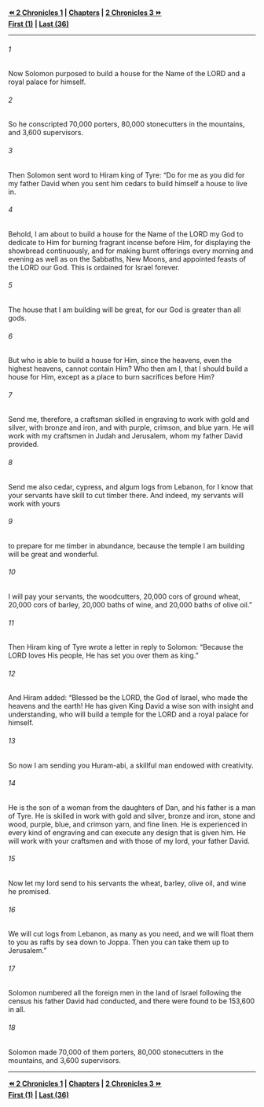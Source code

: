   
**[⏪ 2 Chronicles 1](./2%20Chronicles%201.md) | [Chapters](./_index.md) | [2 Chronicles 3 ⏩](./2%20Chronicles%203.md)**  
**[First (1)](./2%20Chronicles%201.md) | [Last (36)](./2%20Chronicles%2036.md)**  
  
---  
  
###### 1  
Now Solomon purposed to build a house for the Name of the LORD and a royal palace for himself.  
  
###### 2  
So he conscripted 70,000 porters, 80,000 stonecutters in the mountains, and 3,600 supervisors.  
  
###### 3  
Then Solomon sent word to Hiram king of Tyre: “Do for me as you did for my father David when you sent him cedars to build himself a house to live in.  
  
###### 4  
Behold, I am about to build a house for the Name of the LORD my God to dedicate to Him for burning fragrant incense before Him, for displaying the showbread continuously, and for making burnt offerings every morning and evening as well as on the Sabbaths, New Moons, and appointed feasts of the LORD our God. This is ordained for Israel forever.  
  
###### 5  
The house that I am building will be great, for our God is greater than all gods.  
  
###### 6  
But who is able to build a house for Him, since the heavens, even the highest heavens, cannot contain Him? Who then am I, that I should build a house for Him, except as a place to burn sacrifices before Him?  
  
###### 7  
Send me, therefore, a craftsman skilled in engraving to work with gold and silver, with bronze and iron, and with purple, crimson, and blue yarn. He will work with my craftsmen in Judah and Jerusalem, whom my father David provided.  
  
###### 8  
Send me also cedar, cypress, and algum logs from Lebanon, for I know that your servants have skill to cut timber there. And indeed, my servants will work with yours  
  
###### 9  
to prepare for me timber in abundance, because the temple I am building will be great and wonderful.  
  
###### 10  
I will pay your servants, the woodcutters, 20,000 cors of ground wheat, 20,000 cors of barley, 20,000 baths of wine, and 20,000 baths of olive oil.”  
  
###### 11  
Then Hiram king of Tyre wrote a letter in reply to Solomon: “Because the LORD loves His people, He has set you over them as king.”  
  
###### 12  
And Hiram added: “Blessed be the LORD, the God of Israel, who made the heavens and the earth! He has given King David a wise son with insight and understanding, who will build a temple for the LORD and a royal palace for himself.  
  
###### 13  
So now I am sending you Huram-abi, a skillful man endowed with creativity.  
  
###### 14  
He is the son of a woman from the daughters of Dan, and his father is a man of Tyre. He is skilled in work with gold and silver, bronze and iron, stone and wood, purple, blue, and crimson yarn, and fine linen. He is experienced in every kind of engraving and can execute any design that is given him. He will work with your craftsmen and with those of my lord, your father David.  
  
###### 15  
Now let my lord send to his servants the wheat, barley, olive oil, and wine he promised.  
  
###### 16  
We will cut logs from Lebanon, as many as you need, and we will float them to you as rafts by sea down to Joppa. Then you can take them up to Jerusalem.”  
  
###### 17  
Solomon numbered all the foreign men in the land of Israel following the census his father David had conducted, and there were found to be 153,600 in all.  
  
###### 18  
Solomon made 70,000 of them porters, 80,000 stonecutters in the mountains, and 3,600 supervisors.  
  
  
---  
  
**[⏪ 2 Chronicles 1](./2%20Chronicles%201.md) | [Chapters](./_index.md) | [2 Chronicles 3 ⏩](./2%20Chronicles%203.md)**  
**[First (1)](./2%20Chronicles%201.md) | [Last (36)](./2%20Chronicles%2036.md)**  
  

